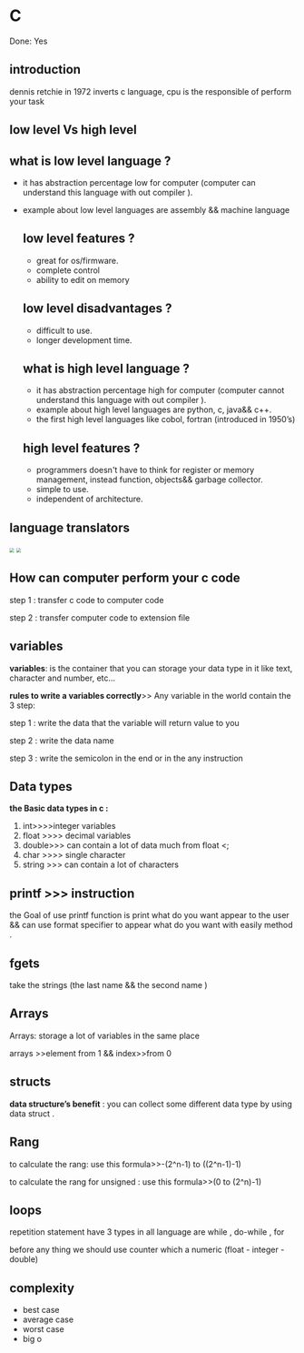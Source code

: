 # C

Done: Yes

## **introduction**

 dennis retchie in 1972 inverts c language, cpu is the responsible of perform your task 

## **low level Vs high level**

## **what is low level language ?**

- it has abstraction percentage low for computer (computer can understand this language with out compiler ).
- example about low level languages are assembly && machine language
  
    ## **low level features ?**
    
    - great for os/firmware.
    - complete control
    - ability to edit on memory
    
    ## **low level disadvantages ?**
    
    - difficult to use.
    - longer development time.
    
    ## **what is high level language ?**
    
    - it has abstraction percentage high for computer (computer cannot understand this language with out compiler ).
    - example about high level languages are python, c, java&& c++.
    - the first high level languages like cobol, fortran (introduced in 1950’s)
    
    ## **high level features ?**
    
    - programmers doesn't have to think for register or memory management, instead function, objects&& garbage collector.
    - simple to use.
    - independent of architecture.

## **language translators**

<img src="E:\study\c\Capture.png" style="zoom:50%;" />



<img src="E:\study\c\Capture1.png" style="zoom:50%;" />



## **How can computer perform your c code**

step 1 : transfer c code to computer code 

step 2 : transfer computer code to extension file 

## **variables**

**variables**: is the container that you can storage your data type in it like text, character and number, etc...

**rules to write a variables correctly**>> Any variable in the world contain the 3 step: 

step 1 : write the data that the variable will return value to you 

step 2 : write the data name 

step 3 : write the semicolon in the end or in the any instruction 

## **Data types**

**the Basic data types in c :** 

1. int>>>>integer variables 
2. float >>>> decimal variables 
3. double>>> can contain a lot of data much from float <;    
4. char >>>> single character 
5. string >>> can contain a lot of characters 

## **printf >>> instruction**

the Goal of use printf function is print what do you want appear to the user && can use format specifier to appear what do you want with easily method .

## **fgets**

take the strings (the last name && the second name ) 

## **Arrays**

Arrays: storage a lot of variables in the same place 

arrays >>element from 1 && index>>from  0 

## **structs**

**data structure’s benefit** : you can collect some  different data type by using data struct .  

## **Rang**

to calculate the rang: use this formula>>-(2^n-1) to ((2^n-1)-1) 

to calculate the rang for unsigned : use this formula>>(0 to (2^n)-1) 

## **loops**

repetition statement have 3 types in all language are while , do-while , for 

before any thing we should use counter which a numeric (float - integer - double) 

 

## **complexity**

- best case
- average case
- worst  case
- big o